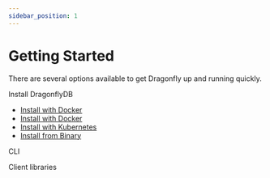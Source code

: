 ```yaml
---
sidebar_position: 1
---
```


# Getting Started

There are several options available to get Dragonfly up and running quickly. 

Install DragonflyDB
- [Install with Docker](../getting-started/docker)
- [Install with Docker](../getting-started/docker-compose)
- [Install with Kubernetes](../getting-started/kubernetes)
- [Install from Binary](../getting-started/binary)

CLI

Client libraries

